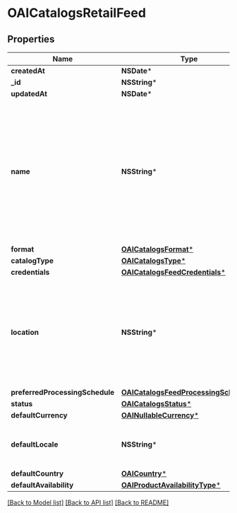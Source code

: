 # OAICatalogsRetailFeed

## Properties
Name | Type | Description | Notes
------------ | ------------- | ------------- | -------------
**createdAt** | **NSDate*** |  | 
**_id** | **NSString*** |  | 
**updatedAt** | **NSDate*** |  | 
**name** | **NSString*** | A human-friendly name associated to a given feed. This value is currently nullable due to historical reasons. It is expected to become non-nullable in the future. | 
**format** | [**OAICatalogsFormat***](OAICatalogsFormat.md) |  | 
**catalogType** | [**OAICatalogsType***](OAICatalogsType.md) |  | 
**credentials** | [**OAICatalogsFeedCredentials***](OAICatalogsFeedCredentials.md) |  | 
**location** | **NSString*** | The URL where a feed is available for download. This URL is what Pinterest will use to download a feed for processing. | 
**preferredProcessingSchedule** | [**OAICatalogsFeedProcessingSchedule***](OAICatalogsFeedProcessingSchedule.md) |  | 
**status** | [**OAICatalogsStatus***](OAICatalogsStatus.md) |  | 
**defaultCurrency** | [**OAINullableCurrency***](OAINullableCurrency.md) |  | 
**defaultLocale** | **NSString*** | The locale used within a feed for product descriptions. | 
**defaultCountry** | [**OAICountry***](OAICountry.md) |  | 
**defaultAvailability** | [**OAIProductAvailabilityType***](OAIProductAvailabilityType.md) |  | 

[[Back to Model list]](../README.md#documentation-for-models) [[Back to API list]](../README.md#documentation-for-api-endpoints) [[Back to README]](../README.md)


